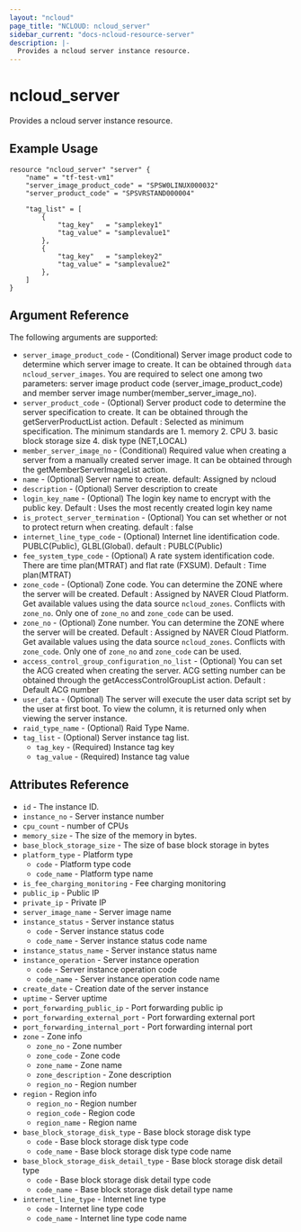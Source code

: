 ```yaml
---
layout: "ncloud"
page_title: "NCLOUD: ncloud_server"
sidebar_current: "docs-ncloud-resource-server"
description: |-
  Provides a ncloud server instance resource.
---
```


# ncloud_server

Provides a ncloud server instance resource.

## Example Usage

```hcl
resource "ncloud_server" "server" {
    "name" = "tf-test-vm1"
    "server_image_product_code" = "SPSW0LINUX000032"
    "server_product_code" = "SPSVRSTAND000004"

    "tag_list" = [
        {
            "tag_key"   = "samplekey1"
            "tag_value" = "samplevalue1"
        },
        {
            "tag_key"   = "samplekey2"
            "tag_value" = "samplevalue2"
        },
    ]
}
```

## Argument Reference

The following arguments are supported:

* `server_image_product_code` - (Conditional) Server image product code to determine which server image to create. It can be obtained through `data ncloud_server_images`. You are required to select one among two parameters: server image product code (server_image_product_code) and member server image number(member_server_image_no).
* `server_product_code` - (Optional) Server product code to determine the server specification to create. It can be obtained through the getServerProductList action. Default : Selected as minimum specification. The minimum standards are 1. memory 2. CPU 3. basic block storage size 4. disk type (NET,LOCAL)
* `member_server_image_no` - (Conditional) Required value when creating a server from a manually created server image. It can be obtained through the getMemberServerImageList action.
* `name` - (Optional) Server name to create. default: Assigned by ncloud
* `description` - (Optional) Server description to create
* `login_key_name` - (Optional) The login key name to encrypt with the public key. Default : Uses the most recently created login key name
* `is_protect_server_termination` - (Optional) You can set whether or not to protect return when creating. default : false
* `internet_line_type_code` - (Optional) Internet line identification code. PUBLC(Public), GLBL(Global). default : PUBLC(Public)
* `fee_system_type_code` - (Optional) A rate system identification code. There are time plan(MTRAT) and flat rate (FXSUM). Default : Time plan(MTRAT)
* `zone_code` - (Optional) Zone code. You can determine the ZONE where the server will be created. Default : Assigned by NAVER Cloud Platform.
    Get available values using the data source `ncloud_zones`.
    Conflicts with `zone_no`. Only one of `zone_no` and `zone_code` can be used.
* `zone_no` - (Optional) Zone number. You can determine the ZONE where the server will be created. Default : Assigned by NAVER Cloud Platform.
    Get available values using the data source `ncloud_zones`.
    Conflicts with `zone_code`. Only one of `zone_no` and `zone_code` can be used.
* `access_control_group_configuration_no_list` - (Optional) You can set the ACG created when creating the server. ACG setting number can be obtained through the getAccessControlGroupList action. Default : Default ACG number
* `user_data` - (Optional) The server will execute the user data script set by the user at first boot. To view the column, it is returned only when viewing the server instance.
* `raid_type_name` - (Optional) Raid Type Name.
* `tag_list` - (Optional) Server instance tag list.
  * `tag_key` - (Required) Instance tag key
  * `tag_value` - (Required) Instance tag value

## Attributes Reference

* `id` - The instance ID.
* `instance_no` - Server instance number
* `cpu_count` - number of CPUs
* `memory_size` - The size of the memory in bytes.
* `base_block_storage_size` - The size of base block storage in bytes
* `platform_type` - Platform type
    * `code` - Platform type code
    * `code_name` - Platform type name
* `is_fee_charging_monitoring` - Fee charging monitoring
* `public_ip` - Public IP
* `private_ip` - Private IP
* `server_image_name` - Server image name
* `instance_status` - Server instance status
    * `code` - Server instance status code
    * `code_name` - Server instance status code name
* `instance_status_name` - Server instance status name
* `instance_operation` - Server instance operation
    * `code` - Server instance operation code
    * `code_name` - Server instance operation code name
* `create_date` - Creation date of the server instance
* `uptime` - Server uptime
* `port_forwarding_public_ip` - Port forwarding public ip
* `port_forwarding_external_port` - Port forwarding external port
* `port_forwarding_internal_port` - Port forwarding internal port
* `zone` - Zone info
    * `zone_no` - Zone number
    * `zone_code` - Zone code
    * `zone_name` - Zone name
    * `zone_description` - Zone description
    * `region_no` - Region number
* `region` - Region info
    * `region_no` - Region number
    * `region_code` - Region code
    * `region_name` - Region name
* `base_block_storage_disk_type` - Base block storage disk type
    * `code` - Base block storage disk type code
    * `code_name` - Base block storage disk type code name
* `base_block_storage_disk_detail_type` - Base block storage disk detail type
    * `code` - Base block storage disk detail type code
    * `code_name` - Base block storage disk detail type name
* `internet_line_type` - Internet line type
    * `code` - Internet line type code
    * `code_name` - Internet line type code name
